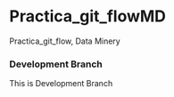 # Practica_git_flowMD
Practica_git_flow, Data Minery
### Development Branch 
This is Development Branch